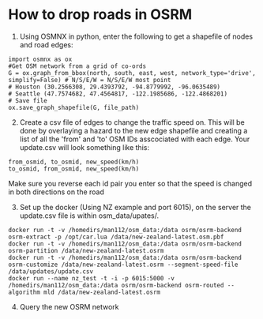 # How to drop roads in OSRM

1. Using OSMNX in python, enter the following to get a shapefile of nodes and road edges:
```
import osmnx as ox
#Get OSM network from a grid of co-ords
G = ox.graph_from_bbox(north, south, east, west, network_type='drive', simplify=False) # N/S/E/W = N/S/E/W most point
# Houston (30.2566308, 29.4393792, -94.8779992, -96.0635489)
# Seattle (47.7574682, 47.4564817, -122.1985686, -122.4868201)
# Save file
ox.save_graph_shapefile(G, file_path)
```
2. Create a csv file of edges to change the traffic speed on. This will be done by overlaying a hazard to the new edge shapefile and creating a list of all the 'from' and 'to' OSM IDs asscociated with each edge. Your update.csv will look something like this:
```
from_osmid, to_osmid, new_speed(km/h)
to_osmid, from_osmid, new_speed(km/h)
```
Make sure you reverse each id pair you enter so that the speed is changed in both directions on the road

3. Set up the docker (Using NZ example and port 6015), on the server the update.csv file is within osm_data/upates/.
```
docker run -t -v /homedirs/man112/osm_data:/data osrm/osrm-backend osrm-extract -p /opt/car.lua /data/new-zealand-latest.osm.pbf
docker run -t -v /homedirs/man112/osm_data:/data osrm/osrm-backend osrm-partition /data/new-zealand-latest.osrm
docker run -t -v /homedirs/man112/osm_data:/data osrm/osrm-backend osrm-customize /data/new-zealand-latest.osrm --segment-speed-file /data/updates/update.csv
docker run --name nz_test -t -i -p 6015:5000 -v /homedirs/man112/osm_data:/data osrm/osrm-backend osrm-routed --algorithm mld /data/new-zealand-latest.osrm
```
4. Query the new OSRM network
